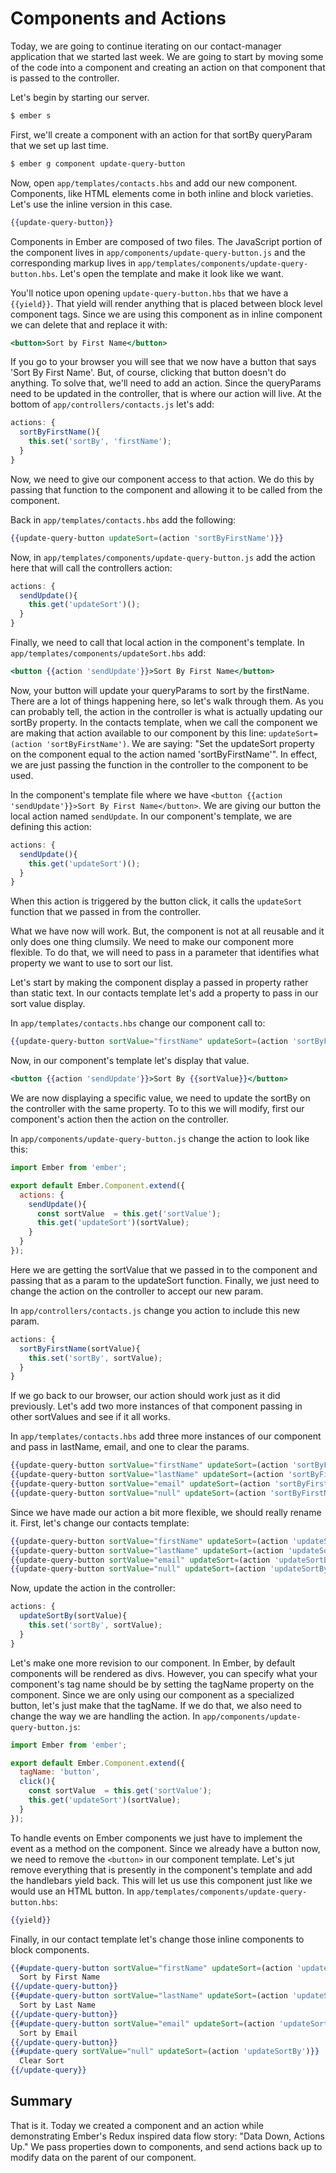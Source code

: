 # Components and Actions

Today, we are going to continue iterating on our contact-manager application that we started last week. We are going to start by moving some of the code into a component and creating an action on that component that is passed to the controller.

Let's begin by starting our server.

```sh
$ ember s
```

First, we'll create a component with an action for that sortBy queryParam that we set up last time.

```sh
$ ember g component update-query-button
```

Now, open `app/templates/contacts.hbs` and add our new component. Components, like HTML elements come in both inline and block varieties. Let's use the inline version in this case.

```hbs
{{update-query-button}}
```
Components in Ember are composed of two files. The JavaScript portion of the component lives in `app/components/update-query-button.js` and the corresponding markup lives in `app/templates/components/update-query-button.hbs`. Let's open the template and make it look like we want.

You'll notice upon opening `update-query-button.hbs` that we have a `{{yield}}`. That yield will render anything that is placed between block level component tags. Since we are using this component as in inline component we can delete that and replace it with:

```hbs
<button>Sort by First Name</button>
```

If you go to your browser you will see that we now have a button that says 'Sort By First Name'. But, of course, clicking that button doesn't do anything. To solve that, we'll need to add an action. Since the queryParams need to be updated in the controller, that is where our action will live. At the bottom of `app/controllers/contacts.js` let's add:

```javascript
actions: {
  sortByFirstName(){
    this.set('sortBy', 'firstName');
  }
}
```

Now, we need to give our component access to that action. We do this by passing that function to the component and allowing it to be called from the component.

Back in `app/templates/contacts.hbs` add the following:

```hbs
{{update-query-button updateSort=(action 'sortByFirstName')}}
```

Now, in `app/templates/components/update-query-button.js` add the action here that will call the controllers action:

```javascript
actions: {
  sendUpdate(){
    this.get('updateSort')();
  }
}
```

Finally, we need to call that local action in the component's template. In `app/templates/components/updateSort.hbs` add:

```hbs
<button {{action 'sendUpdate'}}>Sort By First Name</button>
```

Now, your button will update your queryParams to sort by the firstName. There are a lot of things happening here, so let's walk through them. As you can probably tell, the action in the controller is what is actually updating our sortBy property. In the contacts template, when we call the component we are  making that action available to our component by this line: `updateSort=(action 'sortByFirstName')`. We are saying: "Set the updateSort property on the component equal to the action named 'sortByFirstName'". In effect, we are just passing the function in the controller to the component to be used.

In the component's template file where we have `<button {{action 'sendUpdate'}}>Sort By First Name</button>`. We are giving our button the local action named `sendUpdate`. In our component's template, we are defining this action:

```javascript
actions: {
  sendUpdate(){
    this.get('updateSort')();
  }
}
```

When this action is triggered by the button click, it calls the `updateSort` function that we passed in from the controller.

What we have now will work. But, the component is not at all reusable and it only does one thing clumsily. We need to make our component more flexible. To do that, we will need to pass in a parameter that identifies what property we want to use to sort our list.

Let's start by making the component display a passed in property rather than static text. In our contacts template let's add a property to pass in our sort value display.

In `app/templates/contacts.hbs` change our component call to:

```hbs
{{update-query-button sortValue="firstName" updateSort=(action 'sortByFirstName')}}
```

Now, in our component's template let's display that value.

```hbs
<button {{action 'sendUpdate'}}>Sort By {{sortValue}}</button>
```

We are now displaying a specific value, we need to update the sortBy on the controller with the same property. To to this we will modify, first our component's action then the action on the controller.

In `app/components/update-query-button.js` change the action to look like this:

```javascript
import Ember from 'ember';

export default Ember.Component.extend({
  actions: {
    sendUpdate(){
      const sortValue  = this.get('sortValue');
      this.get('updateSort')(sortValue);
    }
  }
});
```

Here we are getting the sortValue that we passed in to the component and passing that as a param to the updateSort function. Finally, we just need to change the action on the controller to accept our new param.

In `app/controllers/contacts.js` change you action to include this new param.

```javascript
actions: {
  sortByFirstName(sortValue){
    this.set('sortBy', sortValue);
  }
}
```

If we go back to our browser, our action should work just as it did previously. Let's add two more instances of that component passing in other sortValues and see if it all works.

In `app/templates/contacts.hbs` add three more instances of our component and pass in lastName, email, and one to clear the params.

```hbs
{{update-query-button sortValue="firstName" updateSort=(action 'sortByFirstName')}}
{{update-query-button sortValue="lastName" updateSort=(action 'sortByFirstName')}}
{{update-query-button sortValue="email" updateSort=(action 'sortByFirstName')}}
{{update-query-button sortValue="null" updateSort=(action 'sortByFirstName')}}
```

Since we have made our action a bit more flexible, we should really rename it. First, let's change our contacts template:

```hbs
{{update-query-button sortValue="firstName" updateSort=(action 'updateSortBy')}}
{{update-query-button sortValue="lastName" updateSort=(action 'updateSortBy')}}
{{update-query-button sortValue="email" updateSort=(action 'updateSortBy')}}
{{update-query-button sortValue="null" updateSort=(action 'updateSortBy')}}
```

Now, update the action in the controller:

```javascript
actions: {
  updateSortBy(sortValue){
    this.set('sortBy', sortValue);
  }
}
```

Let's make one more revision to our component. In Ember, by default components will be rendered as divs. However, you can specify what your component's tag name should be by setting the tagName property on the component. Since we are only using our component as a specialized button, let's just make that the tagName. If we do that, we also need to change the way we are handling the action. In `app/components/update-query-button.js`:

```javascript
import Ember from 'ember';

export default Ember.Component.extend({
  tagName: 'button',
  click(){
    const sortValue  = this.get('sortValue');
    this.get('updateSort')(sortValue);
  }
});
```

To handle events on Ember components we just have to implement the event as a method on the component. Since we already have a button now, we need to remove the `<button>` in our component template. Let's jut remove everything that is presently in the component's template and add the handlebars yield back. This will let us use this component just like we would use an HTML button. In `app/templates/components/update-query-button.hbs`:

```hbs
{{yield}}
```

Finally, in our contact template let's change those inline components to block components.

```hbs
{{#update-query-button sortValue="firstName" updateSort=(action 'updateSortBy')}}
  Sort by First Name
{{/update-query-button}}
{{#update-query-button sortValue="lastName" updateSort=(action 'updateSortBy')}}
  Sort by Last Name
{{/update-query-button}}
{{#update-query-button sortValue="email" updateSort=(action 'updateSortBy')}}
  Sort by Email
{{/update-query-button}}
{{#update-query sortValue="null" updateSort=(action 'updateSortBy')}}
  Clear Sort
{{/update-query}}
```

## Summary

That is it. Today we created a component and an action while demonstrating Ember's Redux inspired data flow story: "Data Down, Actions Up." We pass properties down to components, and send actions back up to modify data on the parent of our component.

